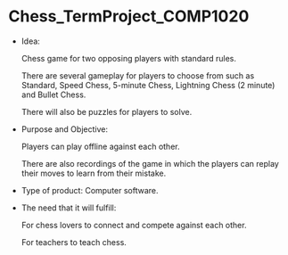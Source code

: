 # Chess_TermProject_COMP1020

- Idea:
    
    Chess game for two opposing players with standard rules.
    
    There are several gameplay for players to choose from such as Standard, Speed Chess, 5-minute Chess, Lightning Chess (2 minute) and Bullet Chess.
    
    There will also be puzzles for players to solve.
    
- Purpose and Objective:

    Players can play offline against each other.
    
    There are also recordings of the game in which the players can replay their moves to learn from their mistake.
    
- Type of product: Computer software.
- The need that it will fulfill:
    
    For chess lovers to connect and compete against each other.
    
    For teachers to teach chess.
